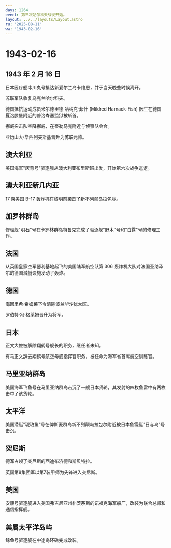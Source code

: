```yaml
---
days: 1264
event: 第三次哈尔科夫战役开始。
layout: ../../layouts/Layout.astro
ru: '2025-08-11'
ww: '1943-02-16'
---
```


# 1943-02-16

## 1943 年 2 月 16 日

日本医疗船冰川丸号抵达新爱尔兰岛卡维恩，并于当天晚些时候离开。

苏联军队收复乌克兰哈尔科夫。

德国抵抗运动成员米尔德里德·哈纳克·菲什 (Mildred Harnack-Fish)
医生在德国夏洛滕堡附近的普洛岑塞监狱被斩首。

挪威突击队空降挪威，在泰勒马克附近与侦察队会合。

亚历山大·华西列夫斯基晋升为苏联元帅。

## 澳大利亚

美国海军"灰背号"驱逐舰从澳大利亚布里斯班出发，开始第六次战争巡逻。

## 澳大利亚新几内亚

17 架美国 B-17 轰炸机在黎明前袭击了新不列颠岛拉包尔。

## 加罗林群岛

修理舰"明石"号在卡罗林群岛特鲁克完成了驱逐舰"野木"号和"白露"号的修理工作。

## 法国

从英国皇家空军瑟利基地起飞的美国陆军航空队第 306
轰炸机大队对法国圣纳泽尔的德国潜艇设施发动了轰炸。

## 德国

海因里希·希姆莱下令清除波兰华沙犹太区。

罗伯特·冯·格莱姆晋升为将军。

## 日本

正文大佐被解除翔鹤号舰长的职务，继任者未知。

有马正文辞去翔鹤号航空母舰指挥官职务，被任命为海军省首席航空训练官。

## 马里亚纳群岛

美国海军飞鱼号在马里亚纳群岛击沉了一艘日本货轮，其发射的四枚鱼雷中有两枚击中了该货轮。

## 太平洋

美国潜艇"琥珀鱼"号在俾斯麦群岛新不列颠岛拉包尔附近被日本鱼雷艇"日与鸟"号击沉。

## 突尼斯

德军占领了突尼斯的西迪布济德和斯贝特拉。

英国第8集团军以第7装甲师为先锋进入突尼斯。

## 美国

安康号驱逐舰进入美国弗吉尼亚州朴茨茅斯的诺福克海军船厂，改装为联合总部和通信指挥舰。

## 美属太平洋岛屿

鲸鱼号驱逐舰在中途岛环礁完成改装。